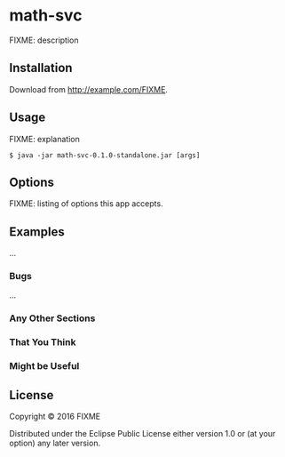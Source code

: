 # math-svc

FIXME: description

## Installation

Download from http://example.com/FIXME.

## Usage

FIXME: explanation

    $ java -jar math-svc-0.1.0-standalone.jar [args]

## Options

FIXME: listing of options this app accepts.

## Examples

...

### Bugs

...

### Any Other Sections
### That You Think
### Might be Useful

## License

Copyright © 2016 FIXME

Distributed under the Eclipse Public License either version 1.0 or (at
your option) any later version.
